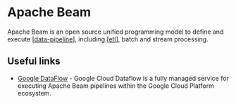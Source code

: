 # Apache Beam

Apache Beam is an open source unified programming model to define and execute [[data-pipeline]], including [[etl]], batch and stream processing.

## Useful links

- [Google DataFlow](https://cloud.google.com/dataflow/) - Google Cloud Dataflow is a fully managed service for executing Apache Beam pipelines within the Google Cloud Platform ecosystem.

[//begin]: # "Autogenerated link references for markdown compatibility"
[data-pipeline]: data-pipeline "Data Pipeline"
[etl]: etl "Extract, transform, load"

[//end]: # "Autogenerated link references"
